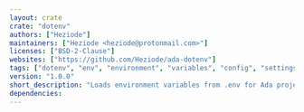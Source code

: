 ```yaml
---
layout: crate
crate: "dotenv"
authors: ["Heziode"]
maintainers: ["Heziode <heziode@protonmail.com>"]
licenses: ["BSD-2-Clause"]
websites: ["https://github.com/Heziode/ada-dotenv"]
tags: ["dotenv", "env", "environment", "variables", "config", "settings"]
version: "1.0.0"
short_description: "Loads environment variables from .env for Ada projects."
dependencies: 
---
```



